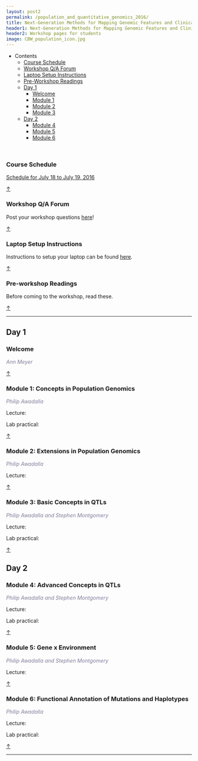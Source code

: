 ```yaml
---
layout: post2
permalink: /population_and_quantitative_genomics_2016/
title: Next-Generation Methods for Mapping Genomic Features and Clinical Traits 2016 Student Page
header1: Next-Generation Methods for Mapping Genomic Features and Clinical Traits 2016
header2: Workshop pages for students
image: CBW_population_icon.jpg
---
```


<ul id="navmenu">
  <li><a id="back_to_top">Contents</a>
     <ul class="sub1">
     <li><a href="#course_schedule">Course Schedule</a></li>
     <li><a href="#q_a_forum">Workshop Q/A Forum</a></li>
     <li><a href="#laptop_setup">Laptop Setup Instructions</a></li>
     <li><a href="#pre_readings">Pre-Workshop Readings</a></li>
      <li><a href="#day1">Day 1</a>
         <ul class="sub2">  
           <li><a href="#welcome">Welcome</a></li>
           <li><a href="#module_1">Module 1</a></li>
           <li><a href="#module_2">Module 2</a></li>
           <li><a href="#module_3">Module 3</a></li>
        </ul>
      </li>
       <li><a href="#day_2">Day 2</a>
          <ul class="sub2">
             <li><a href="#module_4">Module 4</a></li>
             <li><a href="#module_5">Module 5</a></li>
             <li><a href="#module_6">Module 6</a></li>
           </ul>
       </li>
    </ul>
  </li>
</ul>  

<br>

###  Course Schedule  <a id="course_schedule"></a>

  <a href="http://bioinformatics-ca.github.io/2016_workshops/population/Population_2016_Schedule_v1.pdf">Schedule for July 18 to July 19, 2016</a>

[&uarr;](#back_to_top)

###  Workshop Q/A Forum <a id="q_a_forum"></a>

  Post your workshop questions <a href="http://todaysmeet.com/Population2016">here</a>!

[&uarr;](#back_to_top)

###  Laptop Setup Instructions <a id="laptop_setup"></a>

  Instructions to setup your laptop can be found <a href="http://bioinformatics-ca.github.io/2016_workshops/population/laptop_setup_instructions.pdf">here</a>.

[&uarr;](#back_to_top)

###  Pre-workshop Readings <a id="pre_readings"></a>

  Before coming to the workshop, read these.

[&uarr;](#back_to_top)

***

##  Day 1 <a id="day_1"></a>

###  Welcome <a id="welcome"></a>

  *<font color="#827e9c">Ann Meyer</font>* 
<br>

[&uarr;](#back_to_top)

###  Module 1: Concepts in Population Genomics <a id="module_1"></a>

  *<font color="#827e9c">Philip Awadalla</font>*
  
  Lecture:
  
  Lab practical:

[&uarr;](#back_to_top)

###  Module 2: Extensions in Population Genomics <a id="module_2"></a>

  *<font color="#827e9c">Philip Awadalla</font>*
  
  Lecture:

[&uarr;](#back_to_top)

###  Module 3: Basic Concepts in QTLs <a id="module_3"></a>

  *<font color="#827e9c">Philip Awadalla and Stephen Montgomery</font>*
  
  Lecture:
  
  Lab practical:

[&uarr;](#back_to_top)

##  Day 2 <a id="day_2"></a>

###  Module 4: Advanced Concepts in QTLs <a id="module_4"></a>

  *<font color="#827e9c">Philip Awadalla and Stephen Montgomery</font>*
  
  Lecture:
  
  Lab practical:

[&uarr;](#back_to_top)

###  Module 5: Gene x Environment <a id="module_5"></a>

  *<font color="#827e9c">Philip Awadalla and Stephen Montgomery</font>*
  
  Lecture:

[&uarr;](#back_to_top)

###  Module 6: Functional Annotation of Mutations and Haplotypes <a id="module_6"></a>

  *<font color="#827e9c">Philip Awadalla</font>*
  
  Lecture:
  
  Lab practical:
  
[&uarr;](#back_to_top)
  
***  
